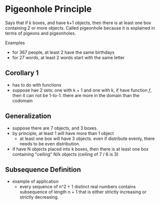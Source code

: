 # Pigeonhole Principle

Says that if k boxes, and have k+1 objects, then there is at least one box containing 2 or more objects. Called pigeonhole because it is explained in terms of pigeons and pigeonholes.

Examples
- for 367 people, at least 2 have the same birthdays
- for 27 words, at least 2 words start with the same letter

## Corollary 1
- has to do with functions
- suppose hae 2 sets: one with k + 1 and one with k, if have function _f_, then it can not be 1-to-1. there are more in the domain than the codomain

## Generalization
- suppose there are 7 objects, and 3 boxes.
- by principle, at least 1 will have more than 1 object
  - at least one box will have 3 objects. even if distribute evenly, there needs to be even distribution.
- if have N objects placed into k boxes, then there is at least one box containing "ceiling" N/k objects (ceiling of 7 / 6 is 3)

## Subsequence Definition
- example of application
  - every sequence of n^2 + 1 distinct real numbers contains subsequence of length n + 1 that is either strictly increasing or strictly decreasing.
